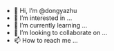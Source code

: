 - 👋 Hi, I’m @dongyazhu
- 👀 I’m interested in ...
- 🌱 I’m currently learning ...
- 💞️ I’m looking to collaborate on ...
- 📫 How to reach me ...

<!---
dongyazhu/dongyazhu is a ✨ special ✨ repository because its `README.md` (this file) appears on your GitHub profile.
You can click the Preview link to take a look at your changes.
--->

